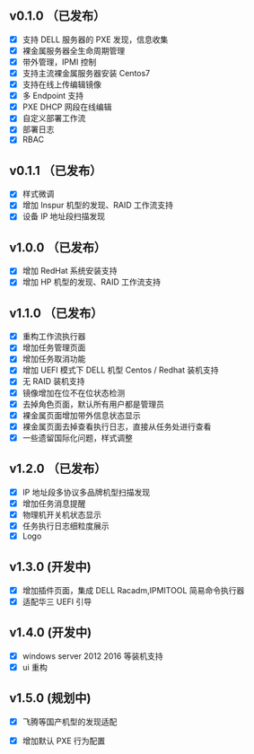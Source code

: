  ##  v0.1.0 （已发布）
 
- [x] 支持 DELL 服务器的 PXE 发现，信息收集
- [x] 裸金属服务器全生命周期管理
- [x] 带外管理，IPMI 控制
- [x] 支持主流裸金属服务器安装 Centos7
- [x] 支持在线上传编辑镜像
- [x] 多 Endpoint 支持
- [x] PXE DHCP 网段在线编辑
- [x] 自定义部署工作流
- [x] 部署日志
- [x] RBAC

 ##  v0.1.1 （已发布）
 
 - [x] 样式微调
 - [x] 增加 Inspur 机型的发现、RAID 工作流支持
 - [x] 设备 IP 地址段扫描发现
 
  ##  v1.0.0 （已发布）
 
 - [x] 增加 RedHat 系统安装支持
 - [x] 增加 HP 机型的发现、RAID 工作流支持
 
  ##  v1.1.0 （已发布）
 
 - [x] 重构工作流执行器
 - [x] 增加任务管理页面
 - [x] 增加任务取消功能
 - [x] 增加 UEFI 模式下 DELL 机型 Centos / Redhat 装机支持
 - [x] 无 RAID 装机支持
 - [x] 镜像增加在位不在位状态检测
 - [x] 去掉角色页面，默认所有用户都是管理员
 - [x] 裸金属页面增加带外信息状态显示
 - [x] 裸金属页面去掉查看执行日志，直接从任务处进行查看
 - [x] 一些遗留国际化问题，样式调整
 
##  v1.2.0 （已发布）
- [x] IP 地址段多协议多品牌机型扫描发现
- [x] 增加任务消息提醒
- [x] 物理机开关机状态显示
- [x] 任务执行日志细粒度展示
- [x] Logo

## v1.3.0 (开发中)
- [x] 增加插件页面，集成 DELL Racadm,IPMITOOL 简易命令执行器
- [x] 适配华三 UEFI 引导

## v1.4.0 (开发中)
- [x] windows server 2012 2016 等装机支持
- [x] ui 重构

## v1.5.0 (规划中)
- [x] 飞腾等国产机型的发现适配
- [x] 增加默认 PXE 行为配置


 
 

